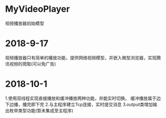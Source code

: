 # MyVideoPlayer
视频播放器初始模型
# 2018-9-17
视频播放器只有简单的播放功能，提供网络视频模型，并嵌入微型浏览器，实现腾讯视频的爬取(可以免广告)
# 2018-10-1
1.使用双线程实现直接播放和缓冲播放两种功能，并能实时切换。
  缓冲播放属于边下边播，播完即下完
2.与主程序建立Tcp连接，实时提交消息
3.output类增加输出枚举类型功能(暂未集成至主程序)
